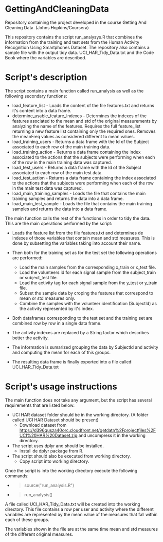 # GettingAndCleaningData
Repository containing the project developed in the course Getting And Cleaning Data. (Johns Hopkins/Coursera)

This repository contains the script run_analysys.R that combines the information from the training and test sets from the 
Human Activity Recognition Using Smartphones Dataset. The repository also contains a sample file with the output tidy data. 
UCI_HAR_Tidy_Data.txt and the Code Book where the variables are described.

# Script's description

The script contains a main function called run_analysis as well as the following secondary functions:

 - load_feature_list -  Loads the content of the file features.txt and returns it's content into a data frame.
 - determine_usable_feature_Indexes - Determines the indexes of the features asociated to the mean and std of the original measurements by analyzing the name of the features. Requires the full feature_list returning a new feature list containing only the required ones. Removes the meanFreq values as considered different to mean values. 
 - load_training_users - Returns a data frame with the Id of the Subject associated to each row of the main training data.
 - load_training_action - Returns a data frame containing the index associated to the actions that the subjects were performing when each of the row in the main training data was captured.
 - load_test_users - Returns a data frame with the Id of the Subject associated to each row of the main test data.
 - load_test_action - Returns a data frame containing the index associated to the actions that the subjects were performing when each of the row in the main test data was captured.
 - load_main_training_samples - Loads the file that contains the main training samples and returns the data into a data frame.
 - load_main_test_sample - Loads the file that contains the main training samples and returns the data into a data frame.
 
The main function calls the rest of the functions in order to tidy the data. This are the main operations performed by the script:

- Loads the feature list from the file features.txt and determines de indexes of those variables that contain mean and std measures. This is done by subsetting the variables taking into account their name.
- Then both for the training set as for the test set the following operations are performed:
  - Load the main samples from the corresponding x_train or x_test file.
  - Load the volunteers id for each signal sample from the subject_train or subject_test file.
  - Load the activity tag for each signal sample from the y_test or y_train file. 
  - Subset the sample data by croping the features that correspond to mean or std measures only. 
  - Combine the samples with the volunteer identification (SubjectId) as the activity represented by it's index.

- Both dataframes corresponding to the test set and the training set are combined row by row in a single data frame.
- The activity indexes are replaced by a String factor which describes better the activity.
- The information is sumarized grouping the data by SubjectId and activity and computing the mean for each of this groups.
- The resulting data frame is finally exported into a file called UCI_HAR_Tidy_Data.txt

# Script's usage instructions

The main function does not take any argument, but the script has several requirements that are listed below:
- UCI HAR dataset folder should be in the working directory. (A folder called UCI HAR Dataset should be present)
  - Download dataset from https://d396qusza40orc.cloudfront.net/getdata%2Fprojectfiles%2FUCI%20HAR%20Dataset.zip and uncompress it in the working directory.
- The script uses dplyr and should be installed.
  - Install de dplyr package from R.
- The script should also be executed from working directory.
  - Copy script into working directory.

Once the script is into the working directory execute the following commands:
   - >source("run_analysis.R")
   - >run_analysis()
 
A file called UCI_HAR_Tidy_Data.txt will be created into the working directory. This file contains a row per user and activity where the different variables are represented by the mean value of the measures that fall within each of these groups.

The variables shown in the file are at the same time mean and std measures of the different original measures.

